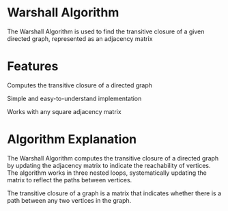 # Warshall Algorithm
The Warshall Algorithm is used to find the transitive closure of a given directed graph, represented as an adjacency matrix

# Features
Computes the transitive closure of a directed graph

Simple and easy-to-understand implementation

Works with any square adjacency matrix


# Algorithm Explanation
The Warshall Algorithm computes the transitive closure of a directed graph by updating the adjacency matrix to indicate the reachability of vertices. The algorithm works in three nested loops, systematically updating the matrix to reflect the paths between vertices.

The transitive closure of a graph is a matrix that indicates whether there is a path between any two vertices in the graph.


